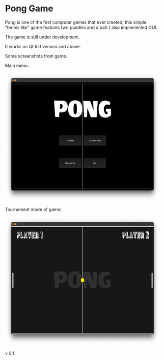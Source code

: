 # Pong Game

Pong is one of the first computer games that ever created, this simple 
"tennis like" game features two paddles and a ball. I also implemented GUI.

The game is still under development.

It works on Qt 6.0 version and above.

Some screenshots from game.

Main menu:
<div align="center">
  <img height="420" src="db/initialscreen.png"><br />
</div>

Tournament mode of game:
<div align="center">
  <img height="420" src="db/tournamentmode.png"><br />
</div>

v 0.1